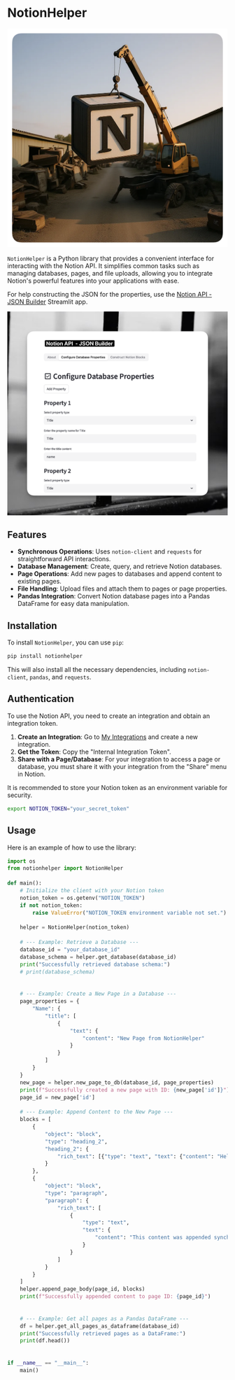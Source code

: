 # NotionHelper

![NotionHelper](https://github.com/janduplessis883/notionhelper/blob/master/images/helper_logo.png?raw=true)

`NotionHelper` is a Python library that provides a convenient interface for interacting with the Notion API. It simplifies common tasks such as managing databases, pages, and file uploads, allowing you to integrate Notion's powerful features into your applications with ease.

For help constructing the JSON for the properties, use the [Notion API - JSON Builder](https://notioinapiassistant.streamlit.app) Streamlit app.

![JSON Builder](https://github.com/janduplessis883/notionhelper/blob/master/images/json_builder.png.png?raw=true)

## Features

-   **Synchronous Operations**: Uses `notion-client` and `requests` for straightforward API interactions.
-   **Database Management**: Create, query, and retrieve Notion databases.
-   **Page Operations**: Add new pages to databases and append content to existing pages.
-   **File Handling**: Upload files and attach them to pages or page properties.
-   **Pandas Integration**: Convert Notion database pages into a Pandas DataFrame for easy data manipulation.

## Installation

To install `NotionHelper`, you can use `pip`:

```bash
pip install notionhelper
```

This will also install all the necessary dependencies, including `notion-client`, `pandas`, and `requests`.

## Authentication

To use the Notion API, you need to create an integration and obtain an integration token.

1.  **Create an Integration**: Go to [My Integrations](https://www.notion.so/my-integrations) and create a new integration.
2.  **Get the Token**: Copy the "Internal Integration Token".
3.  **Share with a Page/Database**: For your integration to access a page or database, you must share it with your integration from the "Share" menu in Notion.

It is recommended to store your Notion token as an environment variable for security.

```bash
export NOTION_TOKEN="your_secret_token"
```

## Usage

Here is an example of how to use the library:

```python
import os
from notionhelper import NotionHelper

def main():
    # Initialize the client with your Notion token
    notion_token = os.getenv("NOTION_TOKEN")
    if not notion_token:
        raise ValueError("NOTION_TOKEN environment variable not set.")

    helper = NotionHelper(notion_token)

    # --- Example: Retrieve a Database ---
    database_id = "your_database_id"
    database_schema = helper.get_database(database_id)
    print("Successfully retrieved database schema:")
    # print(database_schema)


    # --- Example: Create a New Page in a Database ---
    page_properties = {
        "Name": {
            "title": [
                {
                    "text": {
                        "content": "New Page from NotionHelper"
                    }
                }
            ]
        }
    }
    new_page = helper.new_page_to_db(database_id, page_properties)
    print(f"Successfully created a new page with ID: {new_page['id']}")
    page_id = new_page['id']

    # --- Example: Append Content to the New Page ---
    blocks = [
        {
            "object": "block",
            "type": "heading_2",
            "heading_2": {
                "rich_text": [{"type": "text", "text": {"content": "Hello from NotionHelper!"}}]
            }
        },
        {
            "object": "block",
            "type": "paragraph",
            "paragraph": {
                "rich_text": [
                    {
                        "type": "text",
                        "text": {
                            "content": "This content was appended synchronously."
                        }
                    }
                ]
            }
        }
    ]
    helper.append_page_body(page_id, blocks)
    print(f"Successfully appended content to page ID: {page_id}")


    # --- Example: Get all pages as a Pandas DataFrame ---
    df = helper.get_all_pages_as_dataframe(database_id)
    print("Successfully retrieved pages as a DataFrame:")
    print(df.head())


if __name__ == "__main__":
    main()
